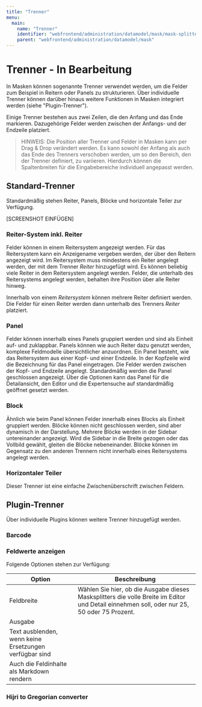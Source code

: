 ```yaml
---
title: "Trenner"
menu:
  main:
    name: "Trenner"
    identifier: "webfrontend/administration/datamodel/mask/mask-splitter"
    parent: "webfrontend/administration/datamodel/mask"
---
```

# Trenner - In Bearbeitung

In Masken können sogenannte Trenner verwendet werden, um die Felder zum Beispiel in Reitern oder Panels zu strukturieren. Über individuelle Trenner können darüber hinaus weitere Funktionen in Masken integriert werden (siehe "Plugin-Trenner").

Einige Trenner bestehen aus zwei Zeilen, die den Anfang und das Ende markieren. Dazugehörige Felder werden zwischen der Anfangs- und der Endzeile platziert.

> HINWEIS: Die Position aller Trenner und Felder in Masken kann per Drag & Drop verändert werden. Es kann sowohl der Anfang als auch das Ende des Trenners verschoben werden, um so den Bereich, den der Trenner definiert, zu variieren. Hierdurch können die Spaltenbreiten für die Eingabebereiche individuell angepasst werden.



## Standard-Trenner

Standardmäßig stehen Reiter, Panels, Blöcke und horizontale Teiler zur Verfügung.

[SCREENSHOT EINFÜGEN]



### Reiter-System inkl. Reiter

Felder können in einem Reitersystem angezeigt werden. Für das Reitersystem kann ein Anzeigename vergeben werden, der über den Reitern angezeigt wird. Im Reitersystem muss mindestens ein Reiter angelegt werden, der mit dem Trenner *Reiter* hinzugefügt wird. Es können beliebig viele Reiter in dem Reitersystem angelegt werden. Felder, die unterhalb des Reitersystems angelegt werden, behalten ihre Position über alle Reiter hinweg.

Innerhalb von einem *Reitersystem* können mehrere Reiter definiert werden. Die Felder für einen Reiter werden dann unterhalb des Trenners *Reiter* platziert.



### Panel

Felder können innerhalb eines Panels gruppiert werden und sind als Einheit auf- und zuklappbar. Panels können wie auch Reiter dazu genutzt werden, komplexe Feldmodelle übersichtlicher anzuordnen. Ein Panel besteht, wie das Reitersystem aus einer Kopf- und einer Endzeile. In der Kopfzeile wird die Bezeichnung für das Panel eingetragen. Die Felder werden zwischen der Kopf- und Endzeile angelegt. Standardmäßig werden die Panel geschlossen angezeigt. Über die Optionen kann das Panel für die Detailansicht, den Editor und die Expertensuche auf standardmäßig geöffnet gesetzt werden.



### Block

Ähnlich wie beim Panel können Felder innerhalb eines Blocks als Einheit gruppiert werden. Blöcke können nicht geschlossen werden, sind aber dynamisch in der Darstellung. Mehrere Blöcke werden in der Sidebar untereinander angezeigt. Wird die Sidebar in die Breite gezogen oder das Vollbild gewählt, gleiten die Blöcke nebeneinander. Blöcke können im Gegensatz zu den anderen Trennern nicht innerhalb eines Reitersystems angelegt werden.



### Horizontaler Teiler

Dieser Trenner ist eine einfache Zwischenüberschrift zwischen Feldern.



## Plugin-Trenner

Über individuelle Plugins können weitere Trenner hinzugefügt werden. 



### Barcode





### Feldwerte anzeigen



Folgende Optionen stehen zur Verfügung:

| Option                                                 | Beschreibung                                                 |
| ------------------------------------------------------ | ------------------------------------------------------------ |
| Feldbreite                                             | Wählen Sie hier, ob die Ausgabe dieses Masksplitters die volle Breite im Editor und Detail einnehmen soll, oder nur 25, 50 oder 75 Prozent. |
| Ausgabe                                                |                                                              |
| Text ausblenden, wenn keine Ersetzungen verfügbar sind |                                                              |
| Auch die Feldinhalte als Markdown rendern              |                                                              |



### Hijri to Gregorian converter



